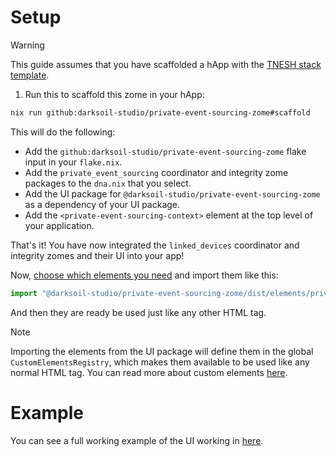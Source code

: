 # Setup

> [!WARNING]
> This guide assumes that you have scaffolded a hApp with the [TNESH stack template](https://darksoil.studio/tnesh-stack).

1. Run this to scaffold this zome in your hApp:

```bash
nix run github:darksoil-studio/private-event-sourcing-zome#scaffold
```

This will do the following:
  - Add the `github:darksoil-studio/private-event-sourcing-zome` flake input in your `flake.nix`.
  - Add the `private_event_sourcing` coordinator and integrity zome packages to the `dna.nix` that you select.
  - Add the UI package for `@darksoil-studio/private-event-sourcing-zome` as a dependency of your UI package.
  - Add the `<private-event-sourcing-context>` element at the top level of your application.

That's it! You have now integrated the `linked_devices` coordinator and integrity zomes and their UI into your app!

Now, [choose which elements you need](/elements/private-event-sourcing-context.md) and import them like this:

```js
import "@darksoil-studio/private-event-sourcing-zome/dist/elements/private-event-sourcing-context.js";
```

And then they are ready be used just like any other HTML tag. 

> [!NOTE]
> Importing the elements from the UI package will define them in the global `CustomElementsRegistry`, which makes them available to be used like any normal HTML tag. You can read more about custom elements [here](https://darksoil.studio/tnesh-stack/guides/custom-elements).

# Example

You can see a full working example of the UI working in [here](https://github.com/darksoil-studio/private-event-sourcing-zome/blob/main/ui/demo/index.html).

